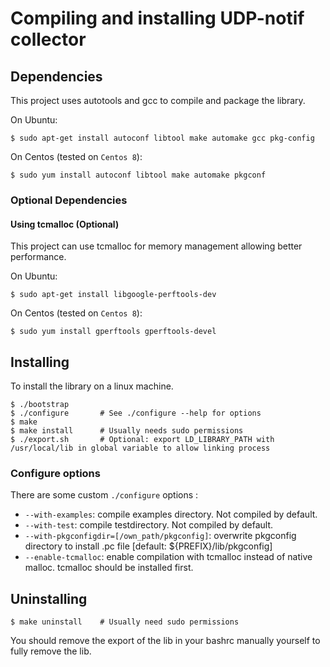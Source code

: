 # Compiling and installing UDP-notif collector

## Dependencies
This project uses autotools and gcc to compile and package the library.

On Ubuntu:
```shell
$ sudo apt-get install autoconf libtool make automake gcc pkg-config
```

On Centos (tested on `Centos 8`):
```shell
$ sudo yum install autoconf libtool make automake pkgconf
```

### Optional Dependencies
#### Using tcmalloc (Optional)
This project can use tcmalloc for memory management allowing better performance.

On Ubuntu:
```shell
$ sudo apt-get install libgoogle-perftools-dev
```

On Centos (tested on `Centos 8`):
```shell
$ sudo yum install gperftools gperftools-devel
```

## Installing
To install the library on a linux machine.
```shell
$ ./bootstrap
$ ./configure       # See ./configure --help for options
$ make
$ make install      # Usually needs sudo permissions
$ ./export.sh       # Optional: export LD_LIBRARY_PATH with /usr/local/lib in global variable to allow linking process
```

### Configure options
There are some custom `./configure` options : 
- `--with-examples`: compile examples directory. Not compiled by default.
- `--with-test`: compile testdirectory. Not compiled by default.
- `--with-pkgconfigdir=[/own_path/pkgconfig]`: overwrite pkgconfig directory to install .pc file [default: ${PREFIX}/lib/pkgconfig]
- `--enable-tcmalloc`: enable compilation with tcmalloc instead of native malloc. tcmalloc should be installed first.

## Uninstalling
```shell
$ make uninstall    # Usually need sudo permissions
```
You should remove the export of the lib in your bashrc manually yourself to fully remove the lib.
